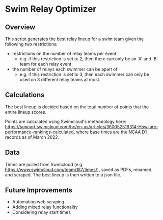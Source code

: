# Swim Relay Optimizer

## Overview
This script generates the best relay lineup for a swim team given the following two restrictions:
* restrictions on the number of relay teams per event
    * e.g. if this restriction is set to 2, then there can only be an 'A' and 'B' team for each relay event.
* the number of relays each swimmer can be apart of
    * e.g. if this restriction is set to 3, then each swimmer can only be used on 3 different relay teams at most.

## Calculations
The best lineup is decided based on the total number of points that the entire lineup scores.

Points are calculated using Swimcloud's methodology here: https://support.swimcloud.com/hc/en-us/articles/360052519314-How-are-performance-rankings-calculated, where base times are the NCAA D1 records as of March 2022.

## Data
Times are pulled from Swimcloud (e.g. https://www.swimcloud.com/team/187/times/), saved as PDFs, renamed, and scraped. The best lineup is then written to a json file.

## Future Improvements
* Automating web scraping
* Adding mixed relay functionality
* Considering relay start times
